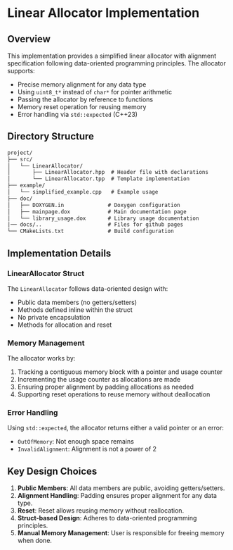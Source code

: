 # Linear Allocator Implementation

## Overview

This implementation provides a simplified linear allocator with alignment specification following data-oriented programming principles. The allocator supports:

- Precise memory alignment for any data type
- Using `uint8_t*` instead of `char*` for pointer arithmetic
- Passing the allocator by reference to functions
- Memory reset operation for reusing memory
- Error handling via `std::expected` (C++23)

## Directory Structure

```.txt
project/
├── src/
│   └── LinearAllocator/
│       ├── LinearAllocator.hpp  # Header file with declarations
│       └── LinearAllocator.tpp  # Template implementation
├── example/
│   └── simplified_example.cpp   # Example usage
├── doc/
│   ├── DOXYGEN.in              # Doxygen configuration
│   ├── mainpage.dox            # Main documentation page
│   └── library_usage.dox       # Library usage documentation
|── docs/..                     # Files for github pages
└── CMakeLists.txt              # Build configuration
```

## Implementation Details

### LinearAllocator Struct

The `LinearAllocator` follows data-oriented design with:

- Public data members (no getters/setters)
- Methods defined inline within the struct
- No private encapsulation
- Methods for allocation and reset

### Memory Management

The allocator works by:

1. Tracking a contiguous memory block with a pointer and usage counter
2. Incrementing the usage counter as allocations are made
3. Ensuring proper alignment by padding allocations as needed
4. Supporting reset operations to reuse memory without deallocation

### Error Handling

Using `std::expected`, the allocator returns either a valid pointer or an error:

- `OutOfMemory`: Not enough space remains
- `InvalidAlignment`: Alignment is not a power of 2

## Key Design Choices

1. **Public Members**: All data members are public, avoiding getters/setters.
2. **Alignment Handling**: Padding ensures proper alignment for any data type.
3. **Reset**: Reset allows reusing memory without reallocation.
4. **Struct-based Design**: Adheres to data-oriented programming principles.
5. **Manual Memory Management**: User is responsible for freeing memory when done.
